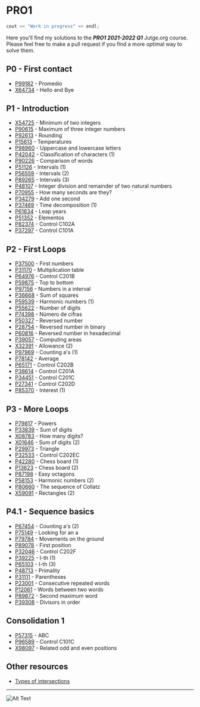 # PRO1

```c++
cout << "Work in progress" << endl;
```
Here you'll find my solutions to the **_PRO1 2021-2022 Q1_** Jutge.org course. Please feel free to make a pull request if you find a more optimal way to solve them.
## P0 - First contact
- [P99182](https://github.com/arnxxau/PRO1/blob/master/P0%20-%20First%20contact/P99182.cpp) - Promedio
- [X64734](https://github.com/arnxxau/PRO1/blob/master/P0%20-%20First%20contact/X64734.cpp) - Hello and Bye

## P1 - Introduction
- [X54725](https://github.com/arnxxau/PRO1/blob/master/P1%20-%20Introduction/X54725.cpp) - Minimum of two integers
- [P90615](https://github.com/arnxxau/PRO1/blob/master/P1%20-%20Introduction/P90615.cpp) - Maximum of three integer numbers
- [P92613](https://github.com/arnxxau/PRO1/blob/master/P1%20-%20Introduction/P92613.cpp) - Rounding
- [P15613](https://github.com/arnxxau/PRO1/blob/master/P1%20-%20Introduction/P15613v2.cpp) - Temperatures
- [P98960](https://github.com/arnxxau/PRO1/blob/master/P1%20-%20Introduction/P98960.cpp) -  Uppercase and lowercase letters
- [P42042](https://github.com/arnxxau/PRO1/blob/master/P1%20-%20Introduction/P42042v2.cpp) -  Classification of characters (1)
- [P90226](https://github.com/arnxxau/PRO1/blob/master/P1%20-%20Introduction/P90226.cpp) - Comparison of words
- [P51126](https://github.com/arnxxau/PRO1/blob/master/P1%20-%20Introduction/P51126v2.cpp) -  Intervals (1)
- [P56559](https://github.com/arnxxau/PRO1/blob/master/P1%20-%20Introduction/P56559.cpp) -  Intervals (2)
- [P89265](https://github.com/arnxxau/PRO1/blob/master/P1%20-%20Introduction/P89265.cpp) -  Intervals (3)
- [P48107](https://github.com/arnxxau/PRO1/blob/master/P1%20-%20Introduction/P48107.cpp) -  Integer division and remainder of two natural numbers
- [P70955](https://github.com/arnxxau/PRO1/blob/master/P1%20-%20Introduction/P70955.cpp) -  How many seconds are they?
- [P34279](https://github.com/arnxxau/PRO1/blob/master/P1%20-%20Introduction/P34279v2.cpp) -  Add one second
- [P37469](https://github.com/arnxxau/PRO1/blob/master/P1%20-%20Introduction/P37469.cpp) -  Time decomposition (1)
- [P61634](https://github.com/arnxxau/PRO1/blob/master/P1%20-%20Introduction/P61634.cpp) -  Leap years
- [P51352](https://github.com/arnxxau/PRO1/blob/master/P1%20-%20Introduction/P51352.cpp) -  Elementos
- [P82374](https://github.com/arnxxau/PRO1/blob/master/P1%20-%20Introduction/P82374.cpp) - Control C102A
- [P37297](https://github.com/arnxxau/PRO1/blob/master/P1%20-%20Introduction/P37297v2.cpp) -  Control C101A

## P2 - First Loops
- [P37500](https://github.com/arnxxau/PRO1/blob/master/P2%20-%20First%20Loops/P37500.cpp) - First numbers
- [P31170](https://github.com/arnxxau/PRO1/blob/master/P2%20-%20First%20Loops/P31170.cpp) - Multiplication table
- [P64976](https://github.com/arnxxau/PRO1/blob/master/P2%20-%20First%20Loops/P64976.cpp) - Control C201B
- [P59875](https://github.com/arnxxau/PRO1/blob/master/P2%20-%20First%20Loops/P59875.cpp) - Top to bottom
- [P97156](https://github.com/arnxxau/PRO1/blob/master/P2%20-%20First%20Loops/P97156.cpp) - Numbers in a interval
- [P36668](https://github.com/arnxxau/PRO1/blob/master/P2%20-%20First%20Loops/P36668.cpp) - Sum of squares
- [P59539](https://github.com/arnxxau/PRO1/blob/master/P2%20-%20First%20Loops/P59539.cpp) - Harmonic numbers (1)
- [P55622](https://github.com/arnxxau/PRO1/blob/master/P2%20-%20First%20Loops/P55622.cpp) - Number of digits
- [P74398](https://github.com/arnxxau/PRO1/blob/master/P2%20-%20First%20Loops/P74398.cpp) - Número de cifras
- [P50327](https://github.com/arnxxau/PRO1/blob/master/P2%20-%20First%20Loops/P50327.cpp) - Reversed number
- [P28754](https://github.com/arnxxau/PRO1/blob/master/P2%20-%20First%20Loops/P28754.cpp) - Reversed number in binary
- [P60816](https://github.com/arnxxau/PRO1/blob/master/P2%20-%20First%20Loops/P60816.cpp) - Reversed number in hexadecimal
- [P39057](https://github.com/arnxxau/PRO1/blob/master/P2%20-%20First%20Loops/P39057.cpp) - Computing areas
- [X32391](https://github.com/arnxxau/PRO1/blob/master/P2%20-%20First%20Loops/X32391.cpp) - Allowance (2)
- [P97969](https://github.com/arnxxau/PRO1/blob/master/P2%20-%20First%20Loops/P97969.cpp) - Counting a's (1)
- [P78142](https://github.com/arnxxau/PRO1/blob/master/P2%20-%20First%20Loops/P78142.cpp) - Average
- [P65171](https://github.com/arnxxau/PRO1/blob/master/P2%20-%20First%20Loops/P65171.cpp) - Control C202B
- [P38614](https://github.com/arnxxau/PRO1/blob/master/P2%20-%20First%20Loops/P38614.cpp) - Control C201A
- [P34451](https://github.com/arnxxau/PRO1/blob/master/P2%20-%20First%20Loops/P34451.cpp) - Control C201C
- [P27341](https://github.com/arnxxau/PRO1/blob/master/P2%20-%20First%20Loops/P27341.cpp) - Control C202D
- [P85370](https://github.com/arnxxau/PRO1/blob/master/P2%20-%20First%20Loops/P85370.cpp) - Interest (1)

## P3 - More Loops
- [P79817](https://github.com/arnxxau/PRO1/blob/master/P3%20-%20More%20Loops/P79817.cpp) - Powers  
- [P33839](https://github.com/arnxxau/PRO1/blob/master/P3%20-%20More%20Loops/P33839.cpp) - Sum of digits  
- [X08783](https://github.com/arnxxau/PRO1/blob/master/P3%20-%20More%20Loops/X08783.cpp) - How many digits?  
- [X01646](https://github.com/arnxxau/PRO1/blob/master/P3%20-%20More%20Loops/X01646.cpp) - Sum of digits (2)  
- [P29973](https://github.com/arnxxau/PRO1/blob/master/P3%20-%20More%20Loops/P29973.cpp) - Triangle  
- [P32533](https://github.com/arnxxau/PRO1/blob/master/P3%20-%20More%20Loops/P32533.cpp) - Control C202EC  
- [P42280](https://github.com/arnxxau/PRO1/blob/master/P3%20-%20More%20Loops/P42280.cpp) - Chess board (1)  
- [P13623](https://github.com/arnxxau/PRO1/blob/master/P3%20-%20More%20Loops/P13623.cpp) - Chess board (2)  
- [P87198](https://github.com/arnxxau/PRO1/blob/master/P3%20-%20More%20Loops/P87198v2.cpp) - Easy octagons  
- [P58153](https://github.com/arnxxau/PRO1/blob/master/P3%20-%20More%20Loops/P58153.cpp) - Harmonic numbers (2)  
- [P80660](https://github.com/arnxxau/PRO1/blob/master/P3%20-%20More%20Loops/P80660.cpp) - The sequence of Collatz  
- [X59091](https://github.com/arnxxau/PRO1/blob/master/P3%20-%20More%20Loops/X59091.cpp) - Rectangles (2)  

## P4.1 - Sequence basics
- [P67454](https://github.com/arnxxau/PRO1/blob/master/P4.1%20-%20Sequence%20basics/P67454.cpp) - Counting a's (2)  
- [P75149](https://github.com/arnxxau/PRO1/blob/master/P4.1%20-%20Sequence%20basics/P75149.cpp) - Looking for an a  
- [P79784](https://github.com/arnxxau/PRO1/blob/master/P4.1%20-%20Sequence%20basics/P79784.cpp) - Movements on the ground  
- [P89078](https://github.com/arnxxau/PRO1/blob/master/P4.1%20-%20Sequence%20basics/P89078.cpp) - First position  
- [P32046](https://github.com/arnxxau/PRO1/blob/master/P4.1%20-%20Sequence%20basics/P32046.cpp) - Control C202F  
- [P39225](https://github.com/arnxxau/PRO1/blob/master/P4.1%20-%20Sequence%20basics/P39225.cpp) - I-th (1)  
- [P65103](https://github.com/arnxxau/PRO1/blob/master/P4.1%20-%20Sequence%20basics/P65103.cpp) - I-th (3)  
- [P48713](https://github.com/arnxxau/PRO1/blob/master/P4.1%20-%20Sequence%20basics/P48713.cpp) - Primality  
- [P31111](https://github.com/arnxxau/PRO1/blob/master/P4.1%20-%20Sequence%20basics/P31111.cpp) - Parentheses  
- [P23001](https://github.com/arnxxau/PRO1/blob/master/P4.1%20-%20Sequence%20basics/P23001.cpp) - Consecutive repeated words  
- [P12061](https://github.com/arnxxau/PRO1/blob/master/P4.1%20-%20Sequence%20basics/P12061.cpp) - Words between two words  
- [P89872](https://github.com/arnxxau/PRO1/blob/master/P4.1%20-%20Sequence%20basics/P89872.cpp) - Second maximum word  
- [P39308](https://github.com/arnxxau/PRO1/blob/master/P4.1%20-%20Sequence%20basics/P39308.cpp) - Divisors in order  

## Consolidation 1
- [P57315](https://github.com/arnxxau/PRO1/blob/master/Consolidation%201/P57315.cpp) - ABC 
- [P96589](https://github.com/arnxxau/PRO1/blob/master/Consolidation%201/P96589.cpp) - Control C101C  
- [X98097](https://github.com/arnxxau/PRO1/blob/master/Consolidation%201/X98097.cpp) - Related odd and even positions  
## Other resources
- [Types of intersections](https://github.com/arnxxau/PRO1/blob/master/P1%20-%20Introduction/types_of_intersections.pdf)
---

![Alt Text](https://64.media.tumblr.com/b7e9111da88f6bb75ac5e57d7b07e080/tumblr_pbidbwbqcR1s5wiico1_500.gifv)  